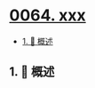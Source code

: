 # [0064. xxx](https://github.com/Tdahuyou/TNotes.leetcode/tree/main/notes/0064.%20xxx)

<!-- region:toc -->

- [1. 📝 概述](#1--概述)

<!-- endregion:toc -->

## 1. 📝 概述
